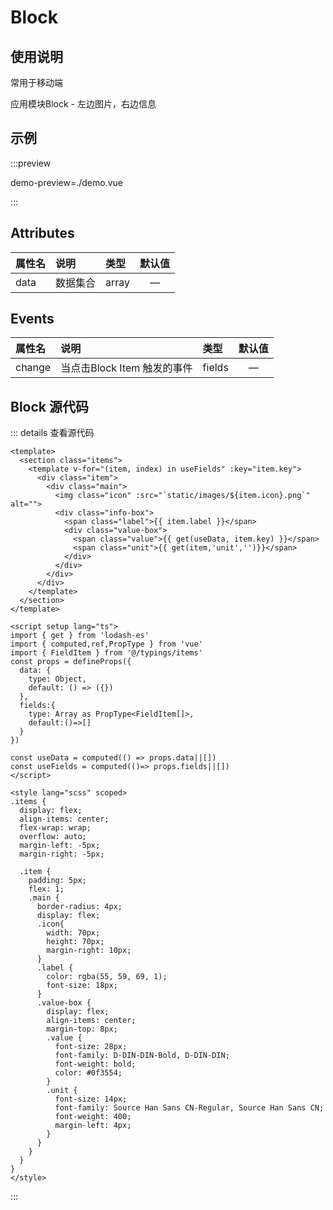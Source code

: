 
# Block
## 使用说明
常用于移动端

应用模块Block - 左边图片，右边信息
## 示例

:::preview 

demo-preview=./demo.vue

:::
## Attributes

| 属性名      | 说明        |  类型         |  默认值       | 
| :---        | :---   |   :---  |:----: |
| data   | 数据集合        | array      |—  |

## Events

| 属性名      | 说明        |  类型         |  默认值       | 
| :---        | :---   |   :---  |:----: |
| change   | 当点击Block Item 触发的事件        | fields      |—  |

## Block 源代码
::: details 查看源代码
``` vue
<template>
  <section class="items">
    <template v-for="(item, index) in useFields" :key="item.key">
      <div class="item">
        <div class="main">
          <img class="icon" :src="`static/images/${item.icon}.png`" alt="">
          <div class="info-box">
            <span class="label">{{ item.label }}</span>
            <div class="value-box">
              <span class="value">{{ get(useData, item.key) }}</span>
              <span class="unit">{{ get(item,'unit','')}}</span>
            </div>
          </div>
        </div>
      </div>
    </template>
  </section>
</template>

<script setup lang="ts">
import { get } from 'lodash-es'
import { computed,ref,PropType } from 'vue'
import { FieldItem } from '@/typings/items'
const props = defineProps({
  data: {
    type: Object,
    default: () => ({})
  },
  fields:{
    type: Array as PropType<FieldItem[]>,
    default:()=>[]
  }
})

const useData = computed(() => props.data||[])
const useFields = computed(()=> props.fields||[])
</script>

<style lang="scss" scoped>
.items {
  display: flex;
  align-items: center;
  flex-wrap: wrap;
  overflow: auto;
  margin-left: -5px;
  margin-right: -5px;

  .item {
    padding: 5px;
    flex: 1;
    .main {
      border-radius: 4px;
      display: flex;
      .icon{
        width: 70px;
        height: 70px;
        margin-right: 10px;
      }
      .label {
        color: rgba(55, 59, 69, 1);
        font-size: 18px;
      }
      .value-box {
        display: flex;
        align-items: center;
        margin-top: 8px;
        .value {
          font-size: 28px;
          font-family: D-DIN-DIN-Bold, D-DIN-DIN;
          font-weight: bold;
          color: #0f3554;
        }
        .unit {
          font-size: 14px;
          font-family: Source Han Sans CN-Regular, Source Han Sans CN;
          font-weight: 400;
          margin-left: 4px;
        }
      }
    }
  }
}
</style>
``` 
:::

<style module>
.button {
  color: red;
  font-weight: bold;
}
</style>